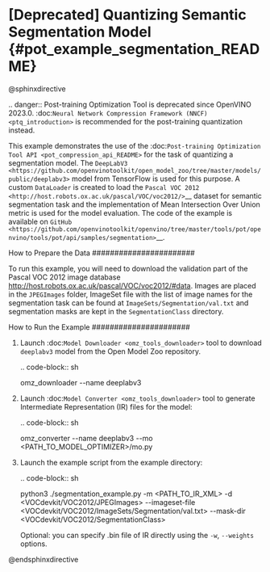 # [Deprecated] Quantizing Semantic Segmentation Model {#pot_example_segmentation_README}

@sphinxdirective

.. danger:: Post-training Optimization Tool is deprecated since OpenVINO 2023.0. :doc:`Neural Network Compression Framework (NNCF) <ptq_introduction>` is recommended for the post-training quantization instead.

This example demonstrates the use of the :doc:`Post-training Optimization Tool API <pot_compression_api_README>` for the task of quantizing a segmentation model.
The `DeepLabV3 <https://github.com/openvinotoolkit/open_model_zoo/tree/master/models/public/deeplabv3>` model from TensorFlow is used for this purpose.
A custom `DataLoader` is created to load the `Pascal VOC 2012 <http://host.robots.ox.ac.uk/pascal/VOC/voc2012/>`__ dataset for semantic segmentation task 
and the implementation of Mean Intersection Over Union metric is used for the model evaluation. The code of the example is available on `GitHub <https://github.com/openvinotoolkit/openvino/tree/master/tools/pot/openvino/tools/pot/api/samples/segmentation>`__.

How to Prepare the Data
#######################

To run this example, you will need to download the validation part of the Pascal VOC 2012 image database http://host.robots.ox.ac.uk/pascal/VOC/voc2012/#data.
Images are placed in the ``JPEGImages`` folder, ImageSet file with the list of image names for the segmentation task can be found at ``ImageSets/Segmentation/val.txt`` 
and segmentation masks are kept in the ``SegmentationClass`` directory.

How to Run the Example
######################

1. Launch :doc:`Model Downloader <omz_tools_downloader>` tool to download ``deeplabv3`` model from the Open Model Zoo repository.

   .. code-block:: sh

      omz_downloader --name deeplabv3


2. Launch :doc:`Model Converter <omz_tools_downloader>` tool to generate Intermediate Representation (IR) files for the model:

   .. code-block:: sh

      omz_converter --name deeplabv3 --mo <PATH_TO_MODEL_OPTIMIZER>/mo.py


3. Launch the example script from the example directory:

   .. code-block:: sh

      python3 ./segmentation_example.py -m <PATH_TO_IR_XML> -d <VOCdevkit/VOC2012/JPEGImages> --imageset-file <VOCdevkit/VOC2012/ImageSets/Segmentation/val.txt> --mask-dir <VOCdevkit/VOC2012/SegmentationClass>


   Optional: you can specify .bin file of IR directly using the ``-w``, ``--weights`` options.

@endsphinxdirective
